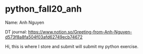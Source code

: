 # python_fall20_anh
Name: Anh Nguyen

DT journal: https://www.notion.so/Greeting-from-Anh-Nguyen-d573f8a8fa504f03afd62749ecb74672

Hi, this is where I store and submit will submit my python exercise.
